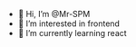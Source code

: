- 👋 Hi, I’m @Mr-SPM
- 👀 I’m interested in frontend 
- 🌱 I’m currently learning react 

<!---
Mr-SPM/Mr-SPM is a ✨ special ✨ repository because its `README.md` (this file) appears on your GitHub profile.
You can click the Preview link to take a look at your changes.
--->

